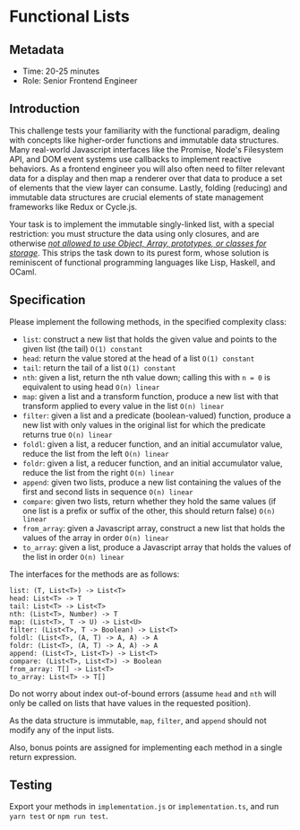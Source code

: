 # Functional Lists

## Metadata

- Time: 20-25 minutes
- Role: Senior Frontend Engineer

## Introduction

This challenge tests your familiarity with the functional paradigm, dealing with concepts like higher-order functions and immutable data structures. Many real-world Javascript interfaces like the Promise, Node's Filesystem API, and DOM event systems use callbacks to implement reactive behaviors. As a frontend engineer you will also often need to filter relevant data for a display and then map a renderer over that data to produce a set of elements that the view layer can consume. Lastly, folding (reducing) and immutable data structures are crucial elements of state management frameworks like Redux or Cycle.js.

Your task is to implement the immutable singly-linked list, with a special restriction: you must structure the data using only closures, and are otherwise *<ins>not allowed to use Object, Array, prototypes, or classes for storage</ins>*. This strips the task down to its purest form, whose solution is reminiscent of functional programming languages like Lisp, Haskell, and OCaml.

## Specification

Please implement the following methods, in the specified complexity class:
- `list`: construct a new list that holds the given value and points to the given list (the tail) `O(1) constant`
- `head`: return the value stored at the head of a list `O(1) constant`
- `tail`: return the tail of a list `O(1) constant`
- `nth`: given a list, return the nth value down; calling this with `n = 0` is equivalent to using head `O(n) linear`
- `map`: given a list and a transform function, produce a new list with that transform applied to every value in the list `O(n) linear`
- `filter`: given a list and a predicate (boolean-valued) function, produce a new list with only values in the original list for which the predicate returns true `O(n) linear`
- `foldl`: given a list, a reducer function, and an initial accumulator value, reduce the list from the left `O(n) linear`
- `foldr`: given a list, a reducer function, and an initial accumulator value, reduce the list from the right `O(n) linear`
- `append`: given two lists, produce a new list containing the values of the first and second lists in sequence `O(n) linear`
- `compare`: given two lists, return whether they hold the same values (if one list is a prefix or suffix of the other, this should return false) `O(n) linear`
- `from_array`: given a Javascript array, construct a new list that holds the values of the array in order `O(n) linear`
- `to_array`: given a list, produce a Javascript array that holds the values of the list in order `O(n) linear`

The interfaces for the methods are as follows:
```
list: (T, List<T>) -> List<T>
head: List<T> -> T
tail: List<T> -> List<T>
nth: (List<T>, Number) -> T
map: (List<T>, T -> U) -> List<U>
filter: (List<T>, T -> Boolean) -> List<T>
foldl: (List<T>, (A, T) -> A, A) -> A
foldr: (List<T>, (A, T) -> A, A) -> A
append: (List<T>, List<T>) -> List<T>
compare: (List<T>, List<T>) -> Boolean
from_array: T[] -> List<T>
to_array: List<T> -> T[]
```

Do not worry about index out-of-bound errors (assume `head` and `nth` will only be called on lists that have values in the requested position).

As the data structure is immutable, `map`, `filter`, and `append` should not modify any of the input lists.

Also, bonus points are assigned for implementing each method in a single return expression.

## Testing

Export your methods in `implementation.js` or `implementation.ts`, and run `yarn test` or `npm run test`.
